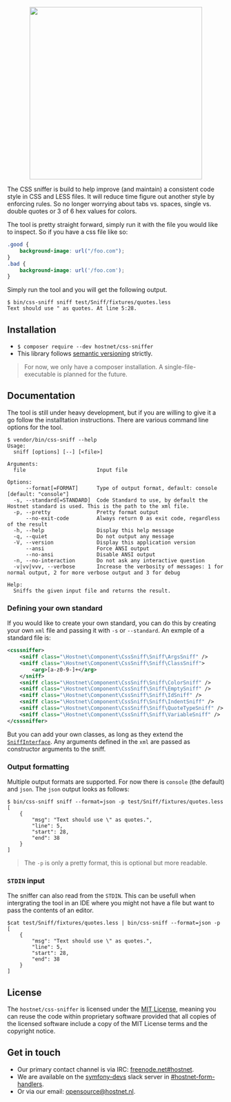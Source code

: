 <p align="center"><a href="http://www.hostnet.nl" target="_blank">
    <img width="400" src="https://www.hostnet.nl/images/hostnet.svg">
</a></p>

The CSS sniffer is build to help improve (and maintain) a consistent code style in CSS and LESS files. It will reduce time figure out another style by enforcing rules. So no longer worrying about tabs vs. spaces, single vs. double quotes or 3 of 6 hex values for colors.

The tool is pretty straight forward, simply run it with the file you would like to inspect. So if you have a css file like so:
```css
.good {
    background-image: url("/foo.com");
}
.bad {
    background-image: url('/foo.com');
}
```
Simply run the tool and you will get the following output.
```
$ bin/css-sniff sniff test/Sniff/fixtures/quotes.less
Text should use " as quotes. At line 5:28.
```

Installation
------------
 * `$ composer require --dev hostnet/css-sniffer`
 * This library follows [semantic versioning](http://semver.org/) strictly.
> For now, we only have a composer installation. A single-file-executable is planned for the future.

Documentation
-------------
The tool is still under heavy development, but if you are willing to give it a go follow the installtation instructions. There are various command line options for the tool.

```
$ vendor/bin/css-sniff --help
Usage:
  sniff [options] [--] [<file>]

Arguments:
  file                       Input file

Options:
      --format[=FORMAT]      Type of output format, default: console [default: "console"]
  -s, --standard[=STANDARD]  Code Standard to use, by default the Hostnet standard is used. This is the path to the xml file.
  -p, --pretty               Pretty format output
      --no-exit-code         Always return 0 as exit code, regardless of the result
  -h, --help                 Display this help message
  -q, --quiet                Do not output any message
  -V, --version              Display this application version
      --ansi                 Force ANSI output
      --no-ansi              Disable ANSI output
  -n, --no-interaction       Do not ask any interactive question
  -v|vv|vvv, --verbose       Increase the verbosity of messages: 1 for normal output, 2 for more verbose output and 3 for debug

Help:
  Sniffs the given input file and returns the result.
```

### Defining your own standard
If you would like to create your own standard, you can do this by creating your own `xml` file and passing it with `-s` or `--standard`. An exmple of a standard file is:
```xml
<csssniffer>
    <sniff class="\Hostnet\Component\CssSniff\Sniff\ArgsSniff" />
    <sniff class="\Hostnet\Component\CssSniff\Sniff\ClassSniff">
        <arg>[a-z0-9-]+</arg>
    </sniff>
    <sniff class="\Hostnet\Component\CssSniff\Sniff\ColorSniff" />
    <sniff class="\Hostnet\Component\CssSniff\Sniff\EmptySniff" />
    <sniff class="\Hostnet\Component\CssSniff\Sniff\IdSniff" />
    <sniff class="\Hostnet\Component\CssSniff\Sniff\IndentSniff" />
    <sniff class="\Hostnet\Component\CssSniff\Sniff\QuoteTypeSniff" />
    <sniff class="\Hostnet\Component\CssSniff\Sniff\VariableSniff" />
</csssniffer>
```
But you can add your own classes, as long as they extend the [`SniffInterface`](https://github.com/hostnet/css-sniffer/blob/master/src/SniffInterface.php). Any arguments defined in the `xml` are passed as constructor arguments to the sniff.

### Output formatting
Multiple output formats are supported. For now there is `console` (the default) and `json`. The `json` output looks as follows:
```
$ bin/css-sniff sniff --format=json -p test/Sniff/fixtures/quotes.less
[
    {
        "msg": "Text should use \" as quotes.",
        "line": 5,
        "start": 28,
        "end": 38
    }
]
```
> The `-p` is only a pretty format, this is optional but more readable.

### `STDIN` input
The sniffer can also read from the `STDIN`. This can be usefull when intergrating the tool in an IDE where you might not have a file but want to pass the contents of an editor.
```
$cat test/Sniff/fixtures/quotes.less | bin/css-sniff --format=json -p
[
    {
        "msg": "Text should use \" as quotes.",
        "line": 5,
        "start": 28,
        "end": 38
    }
]
```

License
-------------
The `hostnet/css-sniffer` is licensed under the [MIT License](https://github.com/hostnet/css-sniffer/blob/master/LICENSE), meaning you can reuse the code within proprietary software provided that all copies of the licensed software include a copy of the MIT License terms and the copyright notice.

Get in touch
------------
 * Our primary contact channel is via IRC: [freenode.net#hostnet](http://webchat.freenode.net/?channels=%23hostnet).
 * We are available on the [symfony-devs](https://slackinvite.me/to/symfony-devs)
   slack server in [#hostnet-form-handlers](https://symfony-devs.slack.com/messages/C3SJH42QP).
 * Or via our email: opensource@hostnet.nl.
